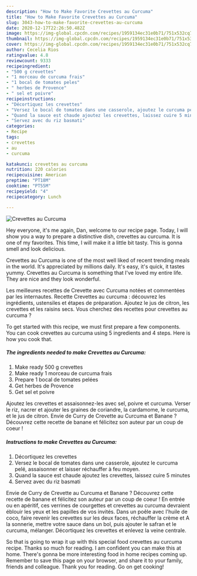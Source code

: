 ```yaml
---
description: "How to Make Favorite Crevettes au Curcuma"
title: "How to Make Favorite Crevettes au Curcuma"
slug: 3043-how-to-make-favorite-crevettes-au-curcuma
date: 2020-12-17T22:26:50.482Z
image: https://img-global.cpcdn.com/recipes/1959134ec31e0b71/751x532cq70/crevettes-au-curcuma-photo-principale-de-la-recette.jpg
thumbnail: https://img-global.cpcdn.com/recipes/1959134ec31e0b71/751x532cq70/crevettes-au-curcuma-photo-principale-de-la-recette.jpg
cover: https://img-global.cpcdn.com/recipes/1959134ec31e0b71/751x532cq70/crevettes-au-curcuma-photo-principale-de-la-recette.jpg
author: Cecelia Rios
ratingvalue: 4.8
reviewcount: 9333
recipeingredient:
- "500 g crevettes"
- "1 morceau de curcuma frais"
- "1 bocal de tomates peles"
- " herbes de Provence"
- " sel et poivre"
recipeinstructions:
- "Décortiquez les crevettes"
- "Versez le bocal de tomates dans une casserole, ajoutez le curcuma pelé, assaisonner et laisser réchauffer à feu moyen."
- "Quand la sauce est chaude ajoutez les crevettes, laissez cuire 5 minutes"
- "Servez avec du riz basmati"
categories:
- Recipe
tags:
- crevettes
- au
- curcuma

katakunci: crevettes au curcuma 
nutrition: 220 calories
recipecuisine: American
preptime: "PT18M"
cooktime: "PT55M"
recipeyield: "4"
recipecategory: Lunch

---
```



![Crevettes au Curcuma](https://img-global.cpcdn.com/recipes/1959134ec31e0b71/751x532cq70/crevettes-au-curcuma-photo-principale-de-la-recette.jpg)

Hey everyone, it's me again, Dan, welcome to our recipe page. Today, I will show you a way to prepare a distinctive dish, crevettes au curcuma. It is one of my favorites. This time, I will make it a little bit tasty. This is gonna smell and look delicious.

Crevettes au Curcuma is one of the most well liked of recent trending meals in the world. It's appreciated by millions daily. It's easy, it's quick, it tastes yummy. Crevettes au Curcuma is something that I've loved my entire life. They are nice and they look wonderful.

Les meilleures recettes de Crevette avec Curcuma notées et commentées par les internautes. Recette Crevettes au curcuma : découvrez les ingrédients, ustensiles et étapes de préparation. Ajoutez le jus de citron, les crevettes et les raisins secs. Vous cherchez des recettes pour crevettes au curcuma ?


To get started with this recipe, we must first prepare a few components. You can cook crevettes au curcuma using 5 ingredients and 4 steps. Here is how you cook that.

<!--inarticleads1-->

##### The ingredients needed to make Crevettes au Curcuma:

1. Make ready 500 g crevettes
1. Make ready 1 morceau de curcuma frais
1. Prepare 1 bocal de tomates pelées
1. Get  herbes de Provence
1. Get  sel et poivre


Ajoutez les crevettes et assaisonnez-les avec sel, poivre et curcuma. Verser le riz, nacrer et ajouter les graines de coriandre, la cardamome, le curcuma, et le jus de citron. Envie de Curry de Crevette au Curcuma et Banane ? Découvrez cette recette de banane et félicitez son auteur par un coup de coeur ! 

<!--inarticleads2-->

##### Instructions to make Crevettes au Curcuma:

1. Décortiquez les crevettes
1. Versez le bocal de tomates dans une casserole, ajoutez le curcuma pelé, assaisonner et laisser réchauffer à feu moyen.
1. Quand la sauce est chaude ajoutez les crevettes, laissez cuire 5 minutes
1. Servez avec du riz basmati


Envie de Curry de Crevette au Curcuma et Banane ? Découvrez cette recette de banane et félicitez son auteur par un coup de coeur ! En entrée ou en apéritif, ces verrines de courgettes et crevettes au curcuma devraient éblouir les yeux et les papilles de vos invités. Dans un poêle avec l&#39;huile de coco, faire revenir les crevettes sur les deux faces, réchauffer la crème et A la sonnerie, mettre votre sauce dans un bol, puis ajouter le safran et le curcuma, mélanger. Décortiquez les crevettes et enlevez la veine centrale. 

So that is going to wrap it up with this special food crevettes au curcuma recipe. Thanks so much for reading. I am confident you can make this at home. There's gonna be more interesting food in home recipes coming up. Remember to save this page on your browser, and share it to your family, friends and colleague. Thank you for reading. Go on get cooking!
